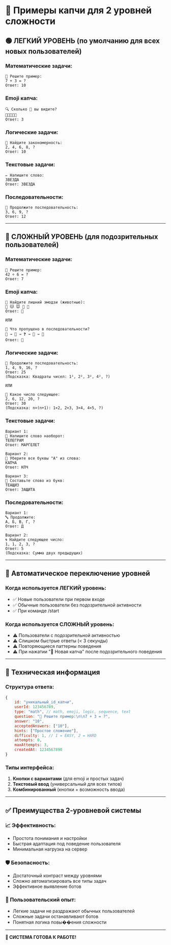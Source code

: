 # 🧪 Примеры капчи для 2 уровней сложности

## 🟢 ЛЕГКИЙ УРОВЕНЬ (по умолчанию для всех новых пользователей)

### Математические задачи:
```
🧮 Решите пример:
7 + 3 = ?
Ответ: 10
```

### Emoji капча:
```
🔍 Сколько 🐶 вы видите?
🐶🐱🐶🐭🐶
Ответ: 3
```

### Логические задачи:
```
🔢 Найдите закономерность:
2, 4, 6, 8, ?
Ответ: 10
```

### Текстовые задачи:
```
✏️ Напишите слово:
ЗВЕЗДА
Ответ: ЗВЕЗДА
```

### Последовательности:
```
🔢 Продолжите последовательность:
3, 6, 9, ?
Ответ: 12
```

---

## 🔴 СЛОЖНЫЙ УРОВЕНЬ (для подозрительных пользователей)

### Математические задачи:
```
🧮 Решите пример:
42 ÷ 6 = ?
Ответ: 7
```

### Emoji капча:
```
🎯 Найдите лишний эмодзи (животные):
🐶 🐱 🐭 🚗 🐰
Ответ: 🚗

ИЛИ

🧩 Что пропущено в последовательности?
🍎 → 🍊 → ❓ → 🍌 → 🍉
Ответ: 🍋
```

### Логические задачи:
```
🧮 Продолжите последовательность:
1, 4, 9, 16, ?
Ответ: 25
(Подсказка: Квадраты чисел: 1², 2², 3², 4², ?)

ИЛИ

🧠 Какое число следующее:
2, 6, 12, 20, ?
Ответ: 30
(Подсказка: n×(n+1): 1×2, 2×3, 3×4, 4×5, ?)
```

### Текстовые задачи:
```
Вариант 1:
🔄 Напишите слово наоборот:
ТЕЛЕГРАМ
Ответ: МАРГЕЛЕТ

Вариант 2:
🚫 Уберите все буквы "А" из слова:
КАПЧА
Ответ: КПЧ

Вариант 3:
🎲 Составьте слово из букв:
ТЕАЩИЗ
Ответ: ЗАЩИТА
```

### Последовательности:
```
Вариант 1:
🔤 Продолжите:
А, Б, В, Г, ?
Ответ: Д

Вариант 2:
🌀 Найдите следующее число:
1, 1, 2, 3, ?
Ответ: 5
(Подсказка: Сумма двух предыдущих)
```

---

## 🎯 Автоматическое переключение уровней

### Когда используется ЛЕГКИЙ уровень:
- ✅ Новые пользователи при первом входе
- ✅ Обычные пользователи без подозрительной активности
- ✅ При команде /start

### Когда используется СЛОЖНЫЙ уровень:
- ⚠️ Пользователи с подозрительной активностью
- ⚠️ Слишком быстрые ответы (< 3 секунды)
- ⚠️ Повторяющиеся паттерны поведения
- ⚠️ При нажатии "🔄 Новая капча" после подозрительного поведения

---

## 🔧 Техническая информация

### Структура ответа:
```javascript
{
    id: "уникальный_id_капчи",
    userId: 123456789,
    type: "math", // math, emoji, logic, sequence, text
    question: "🧮 Решите пример:\n\n7 + 3 = ?",
    answer: "10",
    acceptedAnswers: ["10"],
    hints: ["Простое сложение"],
    difficulty: 1, // 1 = EASY, 2 = HARD
    attempts: 0,
    maxAttempts: 3,
    createdAt: 1234567890
}
```

### Типы интерфейса:
1. **Кнопки с вариантами** (для emoji и простых задач)
2. **Текстовый ввод** (универсальный для всех типов)
3. **Комбинированный** (кнопки + возможность ввода)

---

## ✅ Преимущества 2-уровневой системы

### 📈 Эффективность:
- Простота понимания и настройки
- Быстрая адаптация под поведение пользователя
- Минимальная нагрузка на сервер

### 🛡️ Безопасность:
- Достаточный контраст между уровнями
- Сложно автоматизировать все типы задач
- Эффективное выявление ботов

### 👤 Пользовательский опыт:
- Легкие задачи не раздражают обычных пользователей
- Сложные задачи останавливают ботов
- Понятная логика повы��ения сложности

---

**🚀 СИСТЕМА ГОТОВА К РАБОТЕ!**
